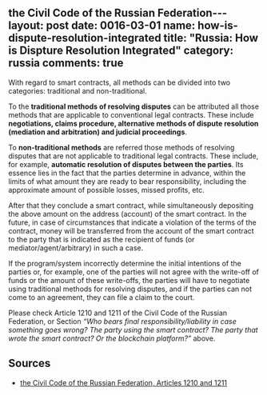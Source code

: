 the Civil Code of the Russian Federation---
layout: post
date: 0016-03-01
name: how-is-dispute-resolution-integrated
title: "Russia: How is Dispture Resolution Integrated"
category: russia
comments: true
---

With regard to smart contracts, all methods can be divided into two categories: traditional and non-traditional.

To the **traditional methods of resolving disputes** can be attributed all those methods that are applicable to conventional legal contracts. These include **negotiations, claims procedure, alternative methods of dispute resolution (mediation and arbitration) and judicial proceedings**.


To **non-traditional methods** are referred those methods of resolving disputes that are not applicable to traditional legal contracts. These include, for example, **automatic resolution of disputes between the parties**. Its essence lies in the fact that the parties determine in advance, within the limits of what amount they are ready to bear responsibility, including the approximate amount of possible losses, missed profits, etc.


After that they conclude a smart contract, while simultaneously depositing the above amount on the address (account) of the smart contract. In the future, in case of circumstances that indicate a violation of the terms of the contract, money will be transferred from the account of the smart contract to the party that is indicated as the recipient of funds (or mediator/agent/arbitrary) in such a case.


If the program/system incorrectly determine the initial intentions of the parties or, for example, one of the parties will not agree with the write-off of funds or the amount of these write-offs, the parties will have to negotiate using traditional methods for resolving disputes, and if the parties can not come to an agreement, they can file a claim to the court. 

Please check Article 1210 and 1211 of the Civil Code of the Russian Federation, or Section *“Who bears final responsibility/liability in case something goes wrong? The party using the smart contract? The party that wrote the smart contract? Or the blockchain platform?”* above.  

## Sources

 - [the Civil Code of the Russian Federation, Articles 1210 and 1211](https://www.wto.org/english/thewto_e/acc_e/rus_e/WTACCRUS48A5_LEG_119.pdf)
